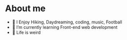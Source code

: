 # About me

- 🔆 I Enjoy Hiking, Daydreaming, coding, music, Football
- 🌱 I’m currently learning Front-end web development
- 🍃 Life is weird
